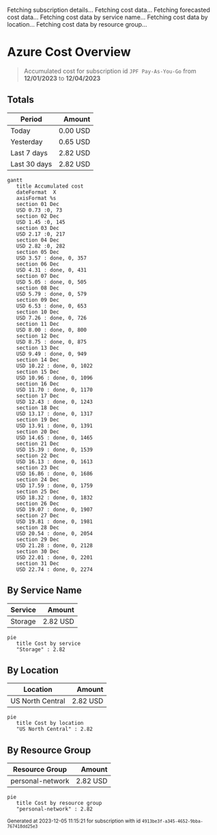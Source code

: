 Fetching subscription details...
Fetching cost data...
Fetching forecasted cost data...
Fetching cost data by service name...
Fetching cost data by location...
Fetching cost data by resource group...
# Azure Cost Overview

> Accumulated cost for subscription id `JPF Pay-As-You-Go` from **12/01/2023** to **12/04/2023**

## Totals

|Period|Amount|
|---|---:|
|Today|0.00 USD|
|Yesterday|0.65 USD|
|Last 7 days|2.82 USD|
|Last 30 days|2.82 USD|

```mermaid
gantt
   title Accumulated cost
   dateFormat  X
   axisFormat %s
   section 01 Dec
   USD 0.73 :0, 73
   section 02 Dec
   USD 1.45 :0, 145
   section 03 Dec
   USD 2.17 :0, 217
   section 04 Dec
   USD 2.82 :0, 282
   section 05 Dec
   USD 3.57 : done, 0, 357
   section 06 Dec
   USD 4.31 : done, 0, 431
   section 07 Dec
   USD 5.05 : done, 0, 505
   section 08 Dec
   USD 5.79 : done, 0, 579
   section 09 Dec
   USD 6.53 : done, 0, 653
   section 10 Dec
   USD 7.26 : done, 0, 726
   section 11 Dec
   USD 8.00 : done, 0, 800
   section 12 Dec
   USD 8.75 : done, 0, 875
   section 13 Dec
   USD 9.49 : done, 0, 949
   section 14 Dec
   USD 10.22 : done, 0, 1022
   section 15 Dec
   USD 10.96 : done, 0, 1096
   section 16 Dec
   USD 11.70 : done, 0, 1170
   section 17 Dec
   USD 12.43 : done, 0, 1243
   section 18 Dec
   USD 13.17 : done, 0, 1317
   section 19 Dec
   USD 13.91 : done, 0, 1391
   section 20 Dec
   USD 14.65 : done, 0, 1465
   section 21 Dec
   USD 15.39 : done, 0, 1539
   section 22 Dec
   USD 16.13 : done, 0, 1613
   section 23 Dec
   USD 16.86 : done, 0, 1686
   section 24 Dec
   USD 17.59 : done, 0, 1759
   section 25 Dec
   USD 18.32 : done, 0, 1832
   section 26 Dec
   USD 19.07 : done, 0, 1907
   section 27 Dec
   USD 19.81 : done, 0, 1981
   section 28 Dec
   USD 20.54 : done, 0, 2054
   section 29 Dec
   USD 21.28 : done, 0, 2128
   section 30 Dec
   USD 22.01 : done, 0, 2201
   section 31 Dec
   USD 22.74 : done, 0, 2274
```

## By Service Name

|Service|Amount|
|---|---:|
|Storage|2.82 USD|

```mermaid
pie
   title Cost by service
   "Storage" : 2.82
```

## By Location

|Location|Amount|
|---|---:|
|US North Central|2.82 USD|

```mermaid
pie
   title Cost by location
   "US North Central" : 2.82
```

## By Resource Group

|Resource Group|Amount|
|---|---:|
|personal-network|2.82 USD|

```mermaid
pie
   title Cost by resource group
   "personal-network" : 2.82
```

<sup>Generated at 2023-12-05 11:15:21 for subscription with id `4913be3f-a345-4652-9bba-767418dd25e3`</sup>
